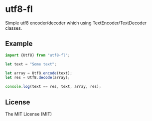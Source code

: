 utf8-fl
====

Simple utf8 encoder/decoder which using TextEncoder/TextDecoder classes.

Example
---

```typescript
import {Utf8} from "utf8-fl";

let text = "Some text";

let array = Utf8.encode(text);
let res = Utf8.decode(array);

console.log(text == res, text, array, res);
```

License
---

The MIT License (MIT)
